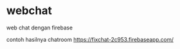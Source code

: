 # webchat
web chat dengan firebase

contoh hasilnya chatroom  https://fixchat-2c953.firebaseapp.com/
